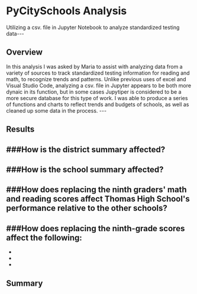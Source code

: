 # PyCitySchools Analysis
Utilizing a csv. file in Jupyter Notebook to analyze standardized testing data---
## Overview
In this analysis I was asked by Maria to assist with analyzing data from a variety of sources to track standardized testing information for reading and math, to recognize trends and patterns. Unlike previous uses of excel and Visual Studio Code, analyzing a csv. file in Jupyter appears to be both more dynaic in its function, but in some cases Jupytiper is considered to be a more secure database for this type of work. I was able to produce a series of functions and charts to reflect trends and budgets of schools, as well as cleaned up some data in the process. ---
## Results
###How is the district summary affected?
-
###How is the school summary affected?
- 
###How does replacing the ninth graders' math and reading scores affect Thomas High School's performance relative to the other schools?
- 
###How does replacing the ninth-grade scores affect the following:
-
-
-
-
## Summary
